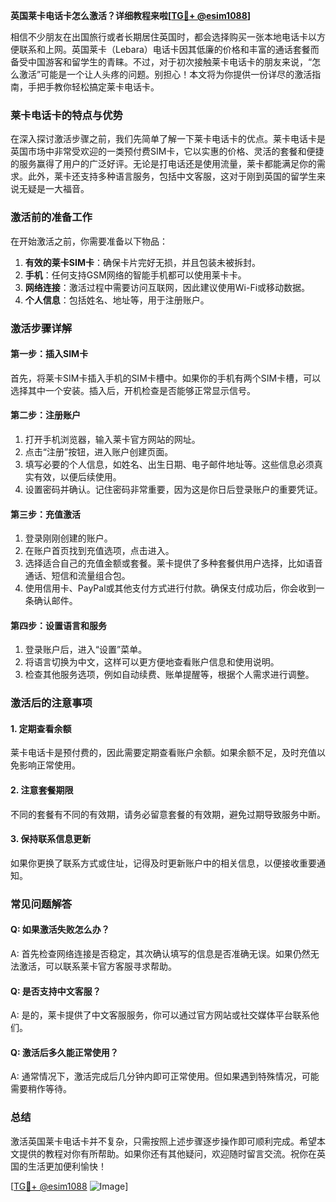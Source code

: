 **英国莱卡电话卡怎么激活？详细教程来啦[[TG💪+ @esim1088](https://t.me/s/esim1088)]**

相信不少朋友在出国旅行或者长期居住英国时，都会选择购买一张本地电话卡以方便联系和上网。英国莱卡（Lebara）电话卡因其低廉的价格和丰富的通话套餐而备受中国游客和留学生的青睐。不过，对于初次接触莱卡电话卡的朋友来说，“怎么激活”可能是一个让人头疼的问题。别担心！本文将为你提供一份详尽的激活指南，手把手教你轻松搞定莱卡电话卡。

### 莱卡电话卡的特点与优势

在深入探讨激活步骤之前，我们先简单了解一下莱卡电话卡的优点。莱卡电话卡是英国市场中非常受欢迎的一类预付费SIM卡，它以实惠的价格、灵活的套餐和便捷的服务赢得了用户的广泛好评。无论是打电话还是使用流量，莱卡都能满足你的需求。此外，莱卡还支持多种语言服务，包括中文客服，这对于刚到英国的留学生来说无疑是一大福音。

### 激活前的准备工作

在开始激活之前，你需要准备以下物品：

1. **有效的莱卡SIM卡**：确保卡片完好无损，并且包装未被拆封。
2. **手机**：任何支持GSM网络的智能手机都可以使用莱卡卡。
3. **网络连接**：激活过程中需要访问互联网，因此建议使用Wi-Fi或移动数据。
4. **个人信息**：包括姓名、地址等，用于注册账户。

### 激活步骤详解

#### 第一步：插入SIM卡

首先，将莱卡SIM卡插入手机的SIM卡槽中。如果你的手机有两个SIM卡槽，可以选择其中一个安装。插入后，开机检查是否能够正常显示信号。

#### 第二步：注册账户

1. 打开手机浏览器，输入莱卡官方网站的网址。
2. 点击“注册”按钮，进入账户创建页面。
3. 填写必要的个人信息，如姓名、出生日期、电子邮件地址等。这些信息必须真实有效，以便后续使用。
4. 设置密码并确认。记住密码非常重要，因为这是你日后登录账户的重要凭证。

#### 第三步：充值激活

1. 登录刚刚创建的账户。
2. 在账户首页找到充值选项，点击进入。
3. 选择适合自己的充值金额或套餐。莱卡提供了多种套餐供用户选择，比如语音通话、短信和流量组合包。
4. 使用信用卡、PayPal或其他支付方式进行付款。确保支付成功后，你会收到一条确认邮件。

#### 第四步：设置语言和服务

1. 登录账户后，进入“设置”菜单。
2. 将语言切换为中文，这样可以更方便地查看账户信息和使用说明。
3. 检查其他服务选项，例如自动续费、账单提醒等，根据个人需求进行调整。

### 激活后的注意事项

#### 1. 定期查看余额

莱卡电话卡是预付费的，因此需要定期查看账户余额。如果余额不足，及时充值以免影响正常使用。

#### 2. 注意套餐期限

不同的套餐有不同的有效期，请务必留意套餐的有效期，避免过期导致服务中断。

#### 3. 保持联系信息更新

如果你更换了联系方式或住址，记得及时更新账户中的相关信息，以便接收重要通知。

### 常见问题解答

#### Q: 如果激活失败怎么办？

A: 首先检查网络连接是否稳定，其次确认填写的信息是否准确无误。如果仍然无法激活，可以联系莱卡官方客服寻求帮助。

#### Q: 是否支持中文客服？

A: 是的，莱卡提供了中文客服服务，你可以通过官方网站或社交媒体平台联系他们。

#### Q: 激活后多久能正常使用？

A: 通常情况下，激活完成后几分钟内即可正常使用。但如果遇到特殊情况，可能需要稍作等待。

### 总结

激活英国莱卡电话卡并不复杂，只需按照上述步骤逐步操作即可顺利完成。希望本文提供的教程对你有所帮助。如果你还有其他疑问，欢迎随时留言交流。祝你在英国的生活更加便利愉快！

[[TG💪+ @esim1088](https://t.me/s/esim1088) ![Image](https://i.postimg.cc/4NQfJmqS/Snipaste-2025-05-13-00-14-12.png)]